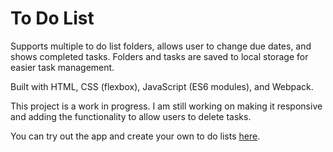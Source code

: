 # To Do List
Supports multiple to do list folders, allows user to change due dates, and shows completed tasks. Folders and tasks are saved to local storage for easier task management.

Built with HTML, CSS (flexbox), JavaScript (ES6 modules), and Webpack.

This project is a work in progress. I am still working on making it responsive and adding the functionality to allow users to delete tasks.

You can try out the app and create your own to do lists [here](https://alinas-to-do-list.netlify.app/).
